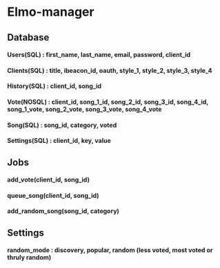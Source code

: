 # Elmo-manager

## Database
#### Users(SQL) : first_name, last_name, email, password, client_id
#### Clients(SQL) : title, ibeacon_id, oauth, style_1, style_2, style_3, style_4
#### History(SQL) : client_id, song_id
#### Vote(NOSQL) : client_id, song_1_id, song_2_id, song_3_id, song_4_id, song_1_vote, song_2_vote, song_3_vote, song_4_vote
#### Song(SQL) : song_id, category, voted 
#### Settings(SQL) : client_id, key, value

## Jobs
#### add_vote(client_id, song_id)
#### queue_song(client_id, song_id)
#### add_random_song(song_id, category)

## Settings
#### random_mode : discovery, popular, random (less voted, most voted or thruly random)
